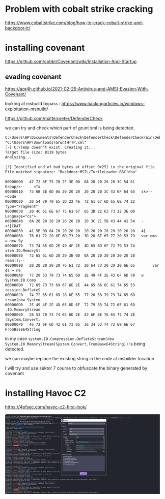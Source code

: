 # Problem with cobalt strike cracking

https://www.cobaltstrike.com/blog/how-to-crack-cobalt-strike-and-backdoor-it/

# installing covenant

https://github.com/cobbr/Covenant/wiki/Installation-And-Startup

## evading covenant

https://apr4h.github.io/2021-02-25-Antivirus-and-AMSI-Evasion-With-Covenant/


looking at msbuild bypass : https://www.hackingarticles.in/windows-exploitation-msbuild/

https://github.com/matterpreter/DefenderCheck

we can try and check which part of grunt xml is being detected.

```
C:\Users\HP\Documents\DefenderCheck\DefenderCheck\DefenderCheck\bin\Debug>DefenderCheck.exe "C:\Users\HP\Downloads\GruntHTTP.xml"
[-] C:\Temp doesn't exist. Creating it...
Target file size: 8119 bytes
Analyzing...

[!] Identified end of bad bytes at offset 0x252 in the original file
File matched signature: "Backdoor:MSIL/TurtleLoader.BSC!dha"

00000000   47 72 6F 75 70 2F 3E 0D  0A 20 20 20 20 3C 54 61   Group/>··    <Ta
00000010   73 6B 3E 0D 0A 20 20 20  20 20 20 3C 43 6F 64 65   sk>··      <Code
00000020   20 54 79 70 65 3D 22 46  72 61 67 6D 65 6E 74 22    Type="Fragment"
00000030   20 4C 61 6E 67 75 61 67  65 3D 22 63 73 22 3E 0D    Language="cs">·
00000040   0A 20 20 20 20 20 20 20  20 3C 21 5B 43 44 41 54   ·        <![CDAT
00000050   41 5B 0D 0A 20 20 20 20  20 20 20 20 20 20 20 20   A[··
00000060   76 61 72 20 6F 6D 73 20  3D 20 6E 65 77 20 53 79   var oms = new Sy
00000070   73 74 65 6D 2E 49 4F 2E  4D 65 6D 6F 72 79 53 74   stem.IO.MemorySt
00000080   72 65 61 6D 28 29 3B 0D  0A 20 20 20 20 20 20 20   ream();··
00000090   20 20 20 20 20 76 61 72  20 64 73 20 3D 20 6E 65        var ds = ne
000000A0   77 20 53 79 73 74 65 6D  2E 49 4F 2E 43 6F 6D 70   w System.IO.Comp
000000B0   72 65 73 73 69 6F 6E 2E  44 65 66 6C 61 74 65 53   ression.DeflateS
000000C0   74 72 65 61 6D 28 6E 65  77 20 53 79 73 74 65 6D   tream(new System
000000D0   2E 49 4F 2E 4D 65 6D 6F  72 79 53 74 72 65 61 6D   .IO.MemoryStream
000000E0   28 53 79 73 74 65 6D 2E  43 6F 6E 76 65 72 74 2E   (System.Convert.
000000F0   46 72 6F 6D 42 61 73 65  36 34 53 74 72 69 6E 67   FromBase64String
```

in my case `system.IO.Compression.DeflateStream(new System.IO.MemoryStream(System.Convert.FromBase64String))` is being detected.

we can maybe replace the existing string in the code at msbiilder location.

I will try and use sektor 7 course to obfuscate the binary generated by covenant

# installing Havoc C2

https://4pfsec.com/havoc-c2-first-look/

![](./havoc.png)
